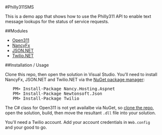 #Philly311SMS

This is a demo app that shows how to use the Philly311 API to enable text message lookups for the status of service requests.

##Modules

* [Open311](https://github.com/mheadd/csharp-open311)
* [NancyFx](http://nancyfx.org/)
* [JSON.NET](http://james.newtonking.com/projects/json-net.aspx)
* [Twilio.NET](https://github.com/twilio/twilio-csharp)

##Installation / Usage

Clone this repo, then open the solution in Visual Studio.
You'll need to install NancyFx, JSON.NET and Twilio.NET via the [NuGet package manager](http://nuget.org/):

<pre>
   PM> Install-Package Nancy.Hosting.Aspnet
   PM> Install-Package Newtonsoft.Json
   PM> Install-Package Twilio
</pre>

The C# class for Open311 is not yet availalbe via NuGet, so [clone the repo](https://github.com/mheadd/csharp-open311), open the solution, build, then move the resultant <code>.dll</code> file into your solution.

You'll need a Twilio account. Add your account credentials in <code>Web.config</code> and your good to go. 